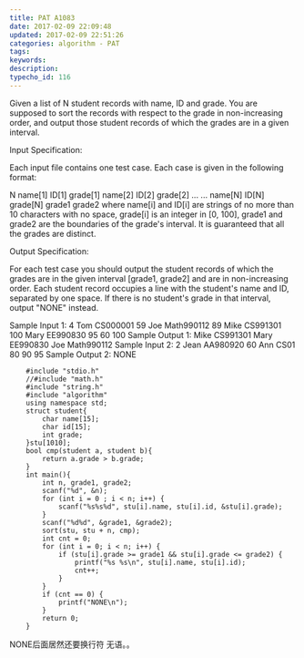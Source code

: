```yaml
---
title: PAT A1083
date: 2017-02-09 22:09:48
updated: 2017-02-09 22:51:26
categories: algorithm - PAT
tags: 
keywords:
description:
typecho_id: 116
---
```


Given a list of N student records with name, ID and grade. You are supposed to sort the records with respect to the grade in non-increasing order, and output those student records of which the grades are in a given interval.

Input Specification:

Each input file contains one test case. Each case is given in the following format:

N
name[1] ID[1] grade[1]
name[2] ID[2] grade[2]
... ...
name[N] ID[N] grade[N]
grade1 grade2
where name[i] and ID[i] are strings of no more than 10 characters with no space, grade[i] is an integer in [0, 100], grade1 and grade2 are the boundaries of the grade's interval. It is guaranteed that all the grades are distinct.

Output Specification:

For each test case you should output the student records of which the grades are in the given interval [grade1, grade2] and are in non-increasing order. Each student record occupies a line with the student's name and ID, separated by one space. If there is no student's grade in that interval, output "NONE" instead.

Sample Input 1:
4
Tom CS000001 59
Joe Math990112 89
Mike CS991301 100
Mary EE990830 95
60 100
Sample Output 1:
Mike CS991301
Mary EE990830
Joe Math990112
Sample Input 2:
2
Jean AA980920 60
Ann CS01 80
90 95
Sample Output 2:
NONE
```
    #include "stdio.h"
    //#include "math.h"
    #include "string.h"
    #include "algorithm"
    using namespace std;
    struct student{
        char name[15];
        char id[15];
        int grade;
    }stu[1010];
    bool cmp(student a, student b){
        return a.grade > b.grade;
    }
    int main(){
        int n, grade1, grade2;
        scanf("%d", &n);
        for (int i = 0 ; i < n; i++) {
            scanf("%s%s%d", stu[i].name, stu[i].id, &stu[i].grade);
        }
        scanf("%d%d", &grade1, &grade2);
        sort(stu, stu + n, cmp);
        int cnt = 0;
        for (int i = 0; i < n; i++) {
            if (stu[i].grade >= grade1 && stu[i].grade <= grade2) {
                printf("%s %s\n", stu[i].name, stu[i].id);
                cnt++;
            }
        }
        if (cnt == 0) {
            printf("NONE\n");
        }
        return 0;
    }
```
NONE后面居然还要换行符 无语。。
